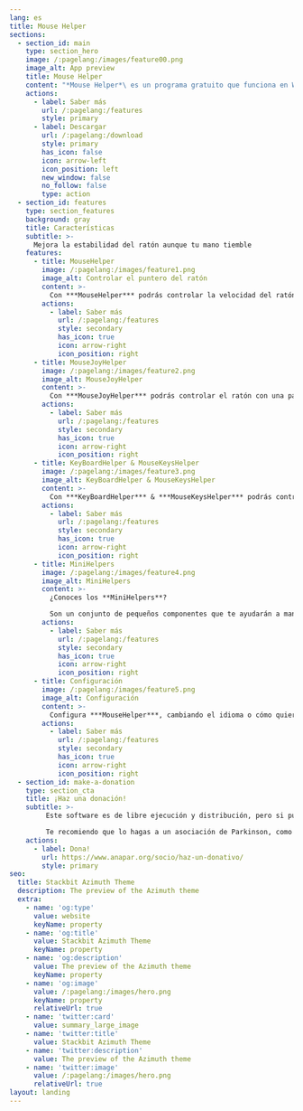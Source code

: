 ```yaml
---
lang: es
title: Mouse Helper
sections:
  - section_id: main
    type: section_hero
    image: /:pagelang:/images/feature00.png
    image_alt: App preview
    title: Mouse Helper
    content: "*Mouse Helper*\ es un programa gratuito que funciona en Windows (7 en adelante), y que te ayudará a mejorar el manejo con el ratón"
    actions:
      - label: Saber más
        url: /:pagelang:/features
        style: primary
      - label: Descargar
        url: /:pagelang:/download
        style: primary
        has_icon: false
        icon: arrow-left
        icon_position: left
        new_window: false
        no_follow: false
        type: action
  - section_id: features
    type: section_features
    background: gray
    title: Características
    subtitle: >-
      Mejora la estabilidad del ratón aunque tu mano tiemble
    features:
      - title: MouseHelper
        image: /:pagelang:/images/feature1.png
        image_alt: Controlar el puntero del ratón
        content: >-
          Con ***MouseHelper*** podrás controlar la velocidad del ratón, el tiempo de pulsación de sus botones o las operaciones de arrastrar y soltar
        actions:
          - label: Saber más
            url: /:pagelang:/features
            style: secondary
            has_icon: true
            icon: arrow-right
            icon_position: right
      - title: MouseJoyHelper
        image: /:pagelang:/images/feature2.png
        image_alt: MouseJoyHelper
        content: >-
          Con ***MouseJoyHelper*** podrás controlar el ratón con una palanca de juego (JoyStick)
        actions:
          - label: Saber más
            url: /:pagelang:/features
            style: secondary
            has_icon: true
            icon: arrow-right
            icon_position: right
      - title: KeyBoardHelper & MouseKeysHelper
        image: /:pagelang:/images/feature3.png
        image_alt: KeyBoardHelper & MouseKeysHelper
        content: >-
          Con ***KeyBoardHelper*** & ***MouseKeysHelper*** podrás controlar las pulsaciones de las teclas, y mover el ratón con el teclado
        actions:
          - label: Saber más
            url: /:pagelang:/features
            style: secondary
            has_icon: true
            icon: arrow-right
            icon_position: right
      - title: MiniHelpers
        image: /:pagelang:/images/feature4.png
        image_alt: MiniHelpers
        content: >-
          ¿Conoces los **MiniHelpers**?

          Son un conjunto de pequeños componentes que te ayudarán a manejar mejor tu ratón o tu JoyStick
        actions:
          - label: Saber más
            url: /:pagelang:/features
            style: secondary
            has_icon: true
            icon: arrow-right
            icon_position: right
      - title: Configuración
        image: /:pagelang:/images/feature5.png
        image_alt: Configuración
        content: >-
          Configura ***MouseHelper***, cambiando el idioma o cómo quieres que se inicie al arrancar Windows
        actions:
          - label: Saber más
            url: /:pagelang:/features
            style: secondary
            has_icon: true
            icon: arrow-right
            icon_position: right
  - section_id: make-a-donation
    type: section_cta
    title: ¡Haz una donación!
    subtitle: >-
         Este software es de libre ejecución y distribución, pero si puedes haz una donación a cualquiera asociación de ayuda si lo encuentras de utilidad.

         Te recomiendo que lo hagas a un asociación de Parkinson, como [ANAPAR](http://www.anapar.org/) o la [Federación Española de Parkinson](https://www.esparkinson.es/)
    actions:
      - label: Dona!
        url: https://www.anapar.org/socio/haz-un-donativo/
        style: primary
seo:
  title: Stackbit Azimuth Theme
  description: The preview of the Azimuth theme
  extra:
    - name: 'og:type'
      value: website
      keyName: property
    - name: 'og:title'
      value: Stackbit Azimuth Theme
      keyName: property
    - name: 'og:description'
      value: The preview of the Azimuth theme
      keyName: property
    - name: 'og:image'
      value: /:pagelang:/images/hero.png
      keyName: property
      relativeUrl: true
    - name: 'twitter:card'
      value: summary_large_image
    - name: 'twitter:title'
      value: Stackbit Azimuth Theme
    - name: 'twitter:description'
      value: The preview of the Azimuth theme
    - name: 'twitter:image'
      value: /:pagelang:/images/hero.png
      relativeUrl: true
layout: landing
---
```

